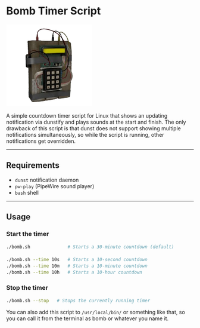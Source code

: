 # Bomb Timer Script

![CSGO bomb image](./bomb.png)

A simple countdown timer script for Linux that shows an updating notification via dunstify and plays sounds at the start and finish. The only drawback of this script is that dunst does not support showing multiple notifications simultaneously, so while the script is running, other notifications get overridden.

---

## Requirements

- `dunst` notification daemon
- `pw-play` (PipeWire sound player)
- `bash` shell
---

## Usage

### Start the timer

```bash
./bomb.sh              # Starts a 30-minute countdown (default)

./bomb.sh --time 10s   # Starts a 10-second countdown
./bomb.sh --time 10m   # Starts a 10-minute countdown
./bomb.sh --time 10h   # Starts a 10-hour countdown
```
### Stop the timer
```bash
./bomb.sh --stop   # Stops the currently running timer
```
You can also add this script to `/usr/local/bin/` or something like that, so you can call it from the terminal as bomb or whatever you name it.
